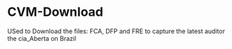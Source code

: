 # CVM-Download
USed to Download the files: FCA, DFP and FRE to capture the latest auditor the cia_Aberta on Brazil
